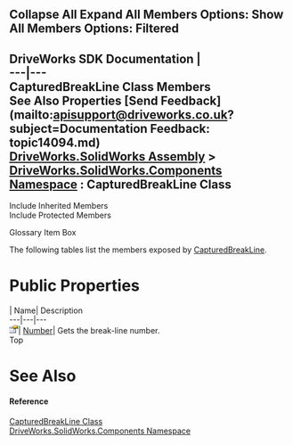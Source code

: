Collapse All Expand All Members Options: Show All  Members Options: Filtered   
---  
DriveWorks SDK Documentation  |   
---|---  
CapturedBreakLine Class Members   
See Also Properties [Send Feedback](mailto:apisupport@driveworks.co.uk?subject=Documentation Feedback: topic14094.md)  
[DriveWorks.SolidWorks Assembly](topic13342.md) > [DriveWorks.SolidWorks.Components Namespace](topic13925.md) : CapturedBreakLine Class  
---  
  
Include Inherited Members    
Include Protected Members  


Glossary Item Box

The following tables list the members exposed by [CapturedBreakLine](topic14094.md).

# Public Properties

| Name| Description  
---|---|---  
![Public Property](dotnetimages/publicProperty.gif)| [Number](topic14100.md)| Gets the break-line number.   
Top

# See Also

#### Reference

[CapturedBreakLine Class](topic14094.md)   
[DriveWorks.SolidWorks.Components Namespace](topic13925.md)


